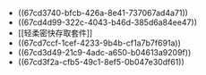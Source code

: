 - ((67cd3740-bfcb-426a-8e41-737067ad4a71))
- ((67cd4d99-322c-4043-b46d-385d6a84ee47))
- [[轻柔密快存取套件]]
- ((67cd7ccf-1cef-4233-9b4b-cf1a7b7f691a))
- ((67cd3d49-21c9-4adc-a650-b04613a9209f))
- ((67cd3f2a-cfb5-49c1-8ef5-0b047e30df61))